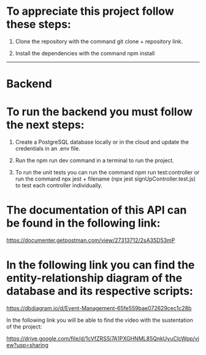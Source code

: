 # To appreciate this project follow these steps:

1. Clone the repository with the command git clone + repository link. 

2. Install the dependencies with the command npm install

-----------------------------------------------------------------------------------------

# Backend

# To run the backend you must follow the next steps:

1. Create a PostgreSQL database locally or in the cloud and update the credentials in an .env file.

2. Run the npm run dev command in a terminal to run the project.

3. To run the unit tests you can run the command npm run test:controller or run the command npx jest + filename (npx jest signUpController.test.js) to test each controller individually.


# The documentation of this API can be found in the following link:

https://documenter.getpostman.com/view/27313712/2sA35D53mP

# In the following link you can find the entity-relationship diagram of the database and its respective scripts:

https://dbdiagram.io/d/Event-Management-65fe559bae072629cec1c28b


In the following link you will be able to find the video with the sustentation of the project:

https://drive.google.com/file/d/1cVfZRSSi7A1PXGHNML85QnkUyuClcWpp/view?usp=sharing

